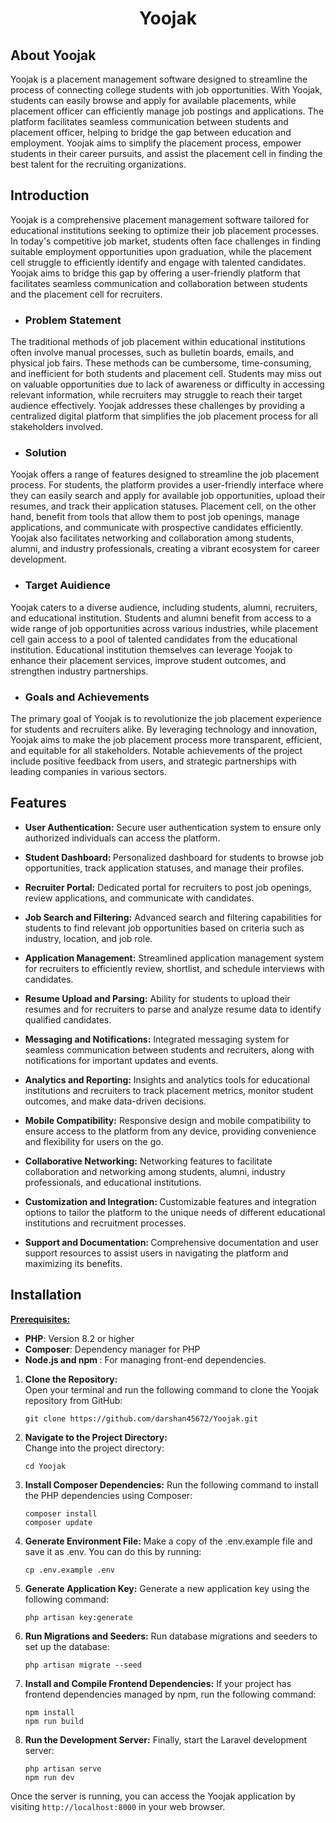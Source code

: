<p align="center">
    <h1 align ="center"> <b> Yoojak </b> </h1>
</p>

## About Yoojak

Yoojak is a placement management software designed to streamline the process of connecting college students with job opportunities. With Yoojak, students can easily browse and apply for available placements, while placement officer can efficiently manage job postings and applications. The platform facilitates seamless communication between students and placement officer, helping to bridge the gap between education and employment. Yoojak aims to simplify the placement process, empower students in their career pursuits, and assist the placement cell in finding the best talent for the recruiting organizations.

## Introduction

Yoojak is a comprehensive placement management software tailored for educational institutions seeking to optimize their job placement processes. In today's competitive job market, students often face challenges in finding suitable employment opportunities upon graduation, while the placement cell struggle to efficiently identify and engage with talented candidates. Yoojak aims to bridge this gap by offering a user-friendly platform that facilitates seamless communication and collaboration between students and the placement cell for recruiters.

- ### Problem Statement

The traditional methods of job placement within educational institutions often involve manual processes, such as bulletin boards, emails, and physical job fairs. These methods can be cumbersome, time-consuming, and inefficient for both students and placement cell. Students may miss out on valuable opportunities due to lack of awareness or difficulty in accessing relevant information, while recruiters may struggle to reach their target audience effectively. Yoojak addresses these challenges by providing a centralized digital platform that simplifies the job placement process for all stakeholders involved.

- ### Solution

Yoojak offers a range of features designed to streamline the job placement process. For students, the platform provides a user-friendly interface where they can easily search and apply for available job opportunities, upload their resumes, and track their application statuses. Placement cell, on the other hand, benefit from tools that allow them to post job openings, manage applications, and communicate with prospective candidates efficiently. Yoojak also facilitates networking and collaboration among students, alumni, and industry professionals, creating a vibrant ecosystem for career development.

- ### Target Auidience

Yoojak caters to a diverse audience, including students, alumni, recruiters, and educational institution. Students and alumni benefit from access to a wide range of job opportunities across various industries, while placement cell gain access to a pool of talented candidates from the educational institution. Educational institution themselves can leverage Yoojak to enhance their placement services, improve student outcomes, and strengthen industry partnerships.

- ### Goals and Achievements

The primary goal of Yoojak is to revolutionize the job placement experience for students and recruiters alike. By leveraging technology and innovation, Yoojak aims to make the job placement process more transparent, efficient, and equitable for all stakeholders. Notable achievements of the project include positive feedback from users, and strategic partnerships with leading companies in various sectors.

## Features

- <b>User Authentication:</b> Secure user authentication system to ensure only authorized individuals can access the platform.

- <b>Student Dashboard: </b> Personalized dashboard for students to browse job opportunities, track application statuses, and manage their profiles.

- <b>Recruiter Portal:</b>  Dedicated portal for recruiters to post job openings, review applications, and communicate with candidates.

- <b>Job Search and Filtering:</b> Advanced search and filtering capabilities for students to find relevant job opportunities based on criteria such as industry, location, and job role.

- <b>Application Management:</b> Streamlined application management system for recruiters to efficiently review, shortlist, and schedule interviews with candidates.

- <b>Resume Upload and Parsing:</b> Ability for students to upload their resumes and for recruiters to parse and analyze resume data to identify qualified candidates.

- <b>Messaging and Notifications:</b> Integrated messaging system for seamless communication between students and recruiters, along with notifications for important updates and events.

- <b>Analytics and Reporting:</b> Insights and analytics tools for educational institutions and recruiters to track placement metrics, monitor student outcomes, and make data-driven decisions.

- <b> Mobile Compatibility:</b> Responsive design and mobile compatibility to ensure access to the platform from any device, providing convenience and flexibility for users on the go.

- <b> Collaborative Networking:</b> Networking features to facilitate collaboration and networking among students, alumni, industry professionals, and educational institutions.

- <b>Customization and Integration: </b> Customizable features and integration options to tailor the platform to the unique needs of different educational institutions and recruitment processes.

- <b>Support and Documentation: </b> Comprehensive documentation and user support resources to assist users in navigating the platform and maximizing its benefits.

## Installation

<u><b>Prerequisites:</b></u>
- <b>PHP</b>: Version 8.2 or higher
- <b>Composer</b>: Dependency manager for PHP
- <b>Node.js and npm </b>: For managing front-end dependencies.

1. <b>Clone the Repository:</b> <br>Open your terminal and run the following command to clone the Yoojak repository from GitHub:
    ```
    git clone https://github.com/darshan45672/Yoojak.git
    ```
2. <b>Navigate to the Project Directory:</b> <br> Change into the project directory:
    ```
    cd Yoojak
    ```
3. **Install Composer Dependencies:** Run the following command to install the PHP dependencies using Composer:
   ```
   composer install
   composer update
   ```
5. **Generate Environment File:** Make a copy of the .env.example file and save it as .env. You can do this by running:
   ```
   cp .env.example .env
   ```
7. **Generate Application Key:** Generate a new application key using the following command:
   ```
   php artisan key:generate
   ```
9. **Run Migrations and Seeders:** Run database migrations and seeders to set up the database:
    ```
    php artisan migrate --seed
    ```
11. **Install and Compile Frontend Dependencies:** If your project has frontend dependencies managed by npm, run the following command:
    ```
    npm install
    npm run build
    ```
13. **Run the Development Server:** Finally, start the Laravel development server:
    ```
    php artisan serve
    npm run dev
    ```

Once the server is running, you can access the Yoojak application by visiting ``` http://localhost:8000 ``` in your web browser.
